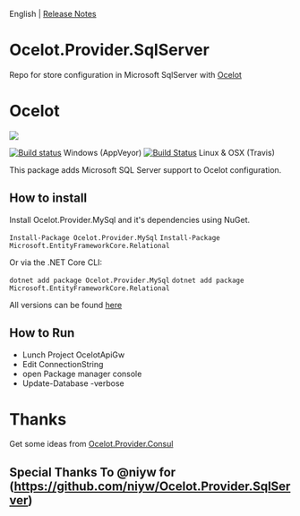English | [Release Notes](ReleaseNotes.md)
# Ocelot.Provider.SqlServer
Repo for store configuration in Microsoft SqlServer with [Ocelot](http://threemammals.com/ocelot)
# Ocelot

[<img src="http://threemammals.com/images/ocelot_logo.png">](http://threemammals.com/ocelot)

[![Build status](https://ci.appveyor.com/api/projects/status/jmkqqg6i24dx1crc?svg=true)](https://ci.appveyor.com/project/TomPallister/ocelot-provider-consul)
Windows (AppVeyor)
[![Build Status](https://travis-ci.org/ThreeMammals/Ocelot.Provider.Consul.svg?branch=develop)](https://travis-ci.org/ThreeMammals/Ocelot.Provider.Consul) Linux & OSX (Travis)



This package adds Microsoft SQL Server support to Ocelot configuration.

## How to install

Install Ocelot.Provider.MySql and it's dependencies using NuGet. 

`Install-Package Ocelot.Provider.MySql`
`Install-Package Microsoft.EntityFrameworkCore.Relational`

Or via the .NET Core CLI:

`dotnet add package Ocelot.Provider.MySql`
`dotnet add package Microsoft.EntityFrameworkCore.Relational`

All versions can be found [here](https://www.nuget.org/packages/Ocelot.Provider.MySql/)

## How to Run
- Lunch Project OcelotApiGw
- Edit ConnectionString
- open Package manager console
- Update-Database -verbose

# Thanks
Get some ideas from [Ocelot.Provider.Consul](https://github.com/ThreeMammals/Ocelot.Provider.Consul)

## Special Thanks To @niyw for (https://github.com/niyw/Ocelot.Provider.SqlServer)
